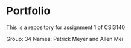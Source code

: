 # Portfolio
This is a repository for assignment 1 of CSI3140

Group: 34
Names: Patrick Meyer and Allen Mei



